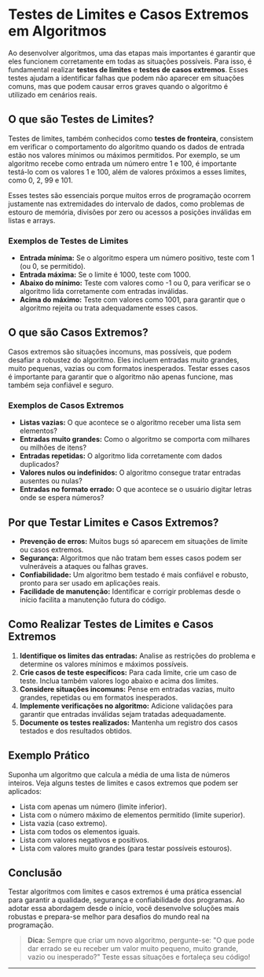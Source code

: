 
# Testes de Limites e Casos Extremos em Algoritmos

Ao desenvolver algoritmos, uma das etapas mais importantes é garantir que eles funcionem corretamente em todas as situações possíveis. Para isso, é fundamental realizar **testes de limites** e **testes de casos extremos**. Esses testes ajudam a identificar falhas que podem não aparecer em situações comuns, mas que podem causar erros graves quando o algoritmo é utilizado em cenários reais.

## O que são Testes de Limites?

Testes de limites, também conhecidos como **testes de fronteira**, consistem em verificar o comportamento do algoritmo quando os dados de entrada estão nos valores mínimos ou máximos permitidos. Por exemplo, se um algoritmo recebe como entrada um número entre 1 e 100, é importante testá-lo com os valores 1 e 100, além de valores próximos a esses limites, como 0, 2, 99 e 101.

Esses testes são essenciais porque muitos erros de programação ocorrem justamente nas extremidades do intervalo de dados, como problemas de estouro de memória, divisões por zero ou acessos a posições inválidas em listas e arrays.

### Exemplos de Testes de Limites

- **Entrada mínima:** Se o algoritmo espera um número positivo, teste com 1 (ou 0, se permitido).
- **Entrada máxima:** Se o limite é 1000, teste com 1000.
- **Abaixo do mínimo:** Teste com valores como -1 ou 0, para verificar se o algoritmo lida corretamente com entradas inválidas.
- **Acima do máximo:** Teste com valores como 1001, para garantir que o algoritmo rejeita ou trata adequadamente esses casos.

## O que são Casos Extremos?

Casos extremos são situações incomuns, mas possíveis, que podem desafiar a robustez do algoritmo. Eles incluem entradas muito grandes, muito pequenas, vazias ou com formatos inesperados. Testar esses casos é importante para garantir que o algoritmo não apenas funcione, mas também seja confiável e seguro.

### Exemplos de Casos Extremos

- **Listas vazias:** O que acontece se o algoritmo receber uma lista sem elementos?
- **Entradas muito grandes:** Como o algoritmo se comporta com milhares ou milhões de itens?
- **Entradas repetidas:** O algoritmo lida corretamente com dados duplicados?
- **Valores nulos ou indefinidos:** O algoritmo consegue tratar entradas ausentes ou nulas?
- **Entradas no formato errado:** O que acontece se o usuário digitar letras onde se espera números?

## Por que Testar Limites e Casos Extremos?

- **Prevenção de erros:** Muitos bugs só aparecem em situações de limite ou casos extremos.
- **Segurança:** Algoritmos que não tratam bem esses casos podem ser vulneráveis a ataques ou falhas graves.
- **Confiabilidade:** Um algoritmo bem testado é mais confiável e robusto, pronto para ser usado em aplicações reais.
- **Facilidade de manutenção:** Identificar e corrigir problemas desde o início facilita a manutenção futura do código.

## Como Realizar Testes de Limites e Casos Extremos

1. **Identifique os limites das entradas:** Analise as restrições do problema e determine os valores mínimos e máximos possíveis.
2. **Crie casos de teste específicos:** Para cada limite, crie um caso de teste. Inclua também valores logo abaixo e acima dos limites.
3. **Considere situações incomuns:** Pense em entradas vazias, muito grandes, repetidas ou em formatos inesperados.
4. **Implemente verificações no algoritmo:** Adicione validações para garantir que entradas inválidas sejam tratadas adequadamente.
5. **Documente os testes realizados:** Mantenha um registro dos casos testados e dos resultados obtidos.

## Exemplo Prático

Suponha um algoritmo que calcula a média de uma lista de números inteiros. Veja alguns testes de limites e casos extremos que podem ser aplicados:

- Lista com apenas um número (limite inferior).
- Lista com o número máximo de elementos permitido (limite superior).
- Lista vazia (caso extremo).
- Lista com todos os elementos iguais.
- Lista com valores negativos e positivos.
- Lista com valores muito grandes (para testar possíveis estouros).

## Conclusão

Testar algoritmos com limites e casos extremos é uma prática essencial para garantir a qualidade, segurança e confiabilidade dos programas. Ao adotar essa abordagem desde o início, você desenvolve soluções mais robustas e prepara-se melhor para desafios do mundo real na programação.

> **Dica:** Sempre que criar um novo algoritmo, pergunte-se: "O que pode dar errado se eu receber um valor muito pequeno, muito grande, vazio ou inesperado?" Teste essas situações e fortaleça seu código!

---
```